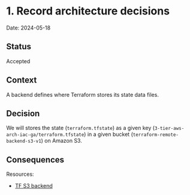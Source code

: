 # 1. Record architecture decisions

Date: 2024-05-18

## Status

Accepted

## Context

A backend defines where Terraform stores its state data files.

## Decision

We will stores the state (`terraform.tfstate`) as a given key (`3-tier-aws-arch-iac-ga/terraform.tfstate`) in a given bucket (`terraform-remote-backend-s3-v1`) on Amazon S3.

## Consequences

Resources:
- [TF S3 backend](https://developer.hashicorp.com/terraform/language/settings/backends/s3)
